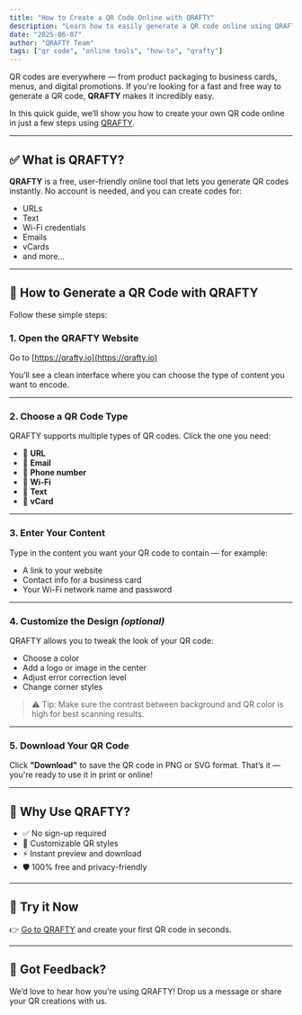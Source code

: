```yaml
---
title: "How to Create a QR Code Online with QRAFTY"
description: "Learn how to easily generate a QR code online using QRAFTY. No signup required — fast, free, and customizable QR codes."
date: "2025-06-07"
author: "QRAFTY Team"
tags: ["qr code", "online tools", "how-to", "qrafty"]
---
```


QR codes are everywhere — from product packaging to business cards, menus, and digital promotions. If you're looking for a fast and free way to generate a QR code, **QRAFTY** makes it incredibly easy.

In this quick guide, we’ll show you how to create your own QR code online in just a few steps using [QRAFTY](https://qrafty.io).

---

## ✅ What is QRAFTY?

**QRAFTY** is a free, user-friendly online tool that lets you generate QR codes instantly. No account is needed, and you can create codes for:

- URLs
- Text
- Wi-Fi credentials
- Emails
- vCards
- and more...

---

## 🚀 How to Generate a QR Code with QRAFTY

Follow these simple steps:

### 1. Open the QRAFTY Website

Go to [https://qrafty.io](https://qrafty.io)

You’ll see a clean interface where you can choose the type of content you want to encode.

---

### 2. Choose a QR Code Type

QRAFTY supports multiple types of QR codes. Click the one you need:
- 🔗 **URL**
- 📧 **Email**
- 📱 **Phone number**
- 📶 **Wi-Fi**
- 💬 **Text**
- 👤 **vCard**

---

### 3. Enter Your Content

Type in the content you want your QR code to contain — for example:
- A link to your website
- Contact info for a business card
- Your Wi-Fi network name and password

---

### 4. Customize the Design *(optional)*

QRAFTY allows you to tweak the look of your QR code:
- Choose a color
- Add a logo or image in the center
- Adjust error correction level
- Change corner styles

> ⚠️ Tip: Make sure the contrast between background and QR color is high for best scanning results.

---

### 5. Download Your QR Code

Click **"Download"** to save the QR code in PNG or SVG format. That’s it — you're ready to use it in print or online!

---

## 🎯 Why Use QRAFTY?

- ✅ No sign-up required
- 🎨 Customizable QR styles
- ⚡ Instant preview and download
- 🛡️ 100% free and privacy-friendly

---

## 🔗 Try it Now

👉 [Go to QRAFTY](https://qrafty.io) and create your first QR code in seconds.

---

## 💬 Got Feedback?

We’d love to hear how you’re using QRAFTY! Drop us a message or share your QR creations with us.

